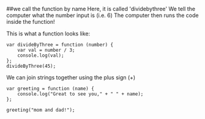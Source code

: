  ##we call the function by name
 Here, it is called 'dividebythree'
We tell the computer what the number input is (i.e. 6)
The computer then runs the code inside the function!

This is what a function looks like:
```
var divideByThree = function (number) {
    var val = number / 3;
    console.log(val);
};
divideByThree(45);
```
We can join strings together using the plus sign (+)

```
var greeting = function (name) {
    console.log("Great to see you," + " " + name);
};

greeting("mom and dad!");
```
